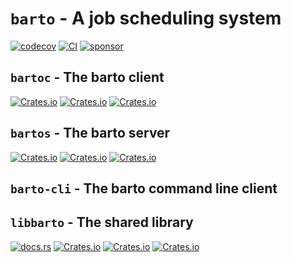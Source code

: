 # `barto` - A job scheduling system

[![codecov](https://codecov.io/gh/rustyhorde/barto/branch/master/graph/badge.svg?token=RAGSJQPZZ6)](https://codecov.io/gh/rustyhorde/barto)
[![CI](https://github.com/rustyhorde/barto/actions/workflows/barto.yml/badge.svg)](https://github.com/rustyhorde/barto/actions/workflows/barto.yml)
[![sponsor](https://img.shields.io/github/sponsors/crazysacx?logo=github-sponsors)](https://github.com/sponsors/CraZySacX)

## `bartoc` - The barto client
[![Crates.io](https://img.shields.io/crates/v/bartoc.svg)](https://crates.io/crates/bartoc)
[![Crates.io](https://img.shields.io/crates/l/bartoc.svg)](https://crates.io/crates/bartoc)
[![Crates.io](https://img.shields.io/crates/d/bartoc.svg)](https://crates.io/crates/bartoc)

## `bartos` - The barto server
[![Crates.io](https://img.shields.io/crates/v/bartos.svg)](https://crates.io/crates/bartos)
[![Crates.io](https://img.shields.io/crates/l/bartos.svg)](https://crates.io/crates/bartos)
[![Crates.io](https://img.shields.io/crates/d/bartos.svg)](https://crates.io/crates/bartos)

## `barto-cli` - The barto command line client

## `libbarto` - The shared library
[![docs.rs](https://docs.rs/libbarto/badge.svg)](https://docs.rs/libbarto)
[![Crates.io](https://img.shields.io/crates/v/libbarto.svg)](https://crates.io/crates/libbarto)
[![Crates.io](https://img.shields.io/crates/l/libbarto.svg)](https://crates.io/crates/libbarto)
[![Crates.io](https://img.shields.io/crates/d/libbarto.svg)](https://crates.io/crates/libbarto)